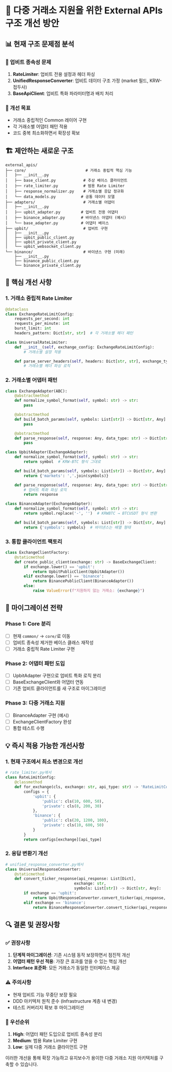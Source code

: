 # 🔄 다중 거래소 지원을 위한 External APIs 구조 개선 방안

## 📊 현재 구조 문제점 분석

### 🚨 업비트 종속성 문제
1. **RateLimiter**: 업비트 전용 설정과 헤더 파싱
2. **UnifiedResponseConverter**: 업비트 데이터 구조 가정 (market 필드, KRW- 접두사)
3. **BaseApiClient**: 업비트 특화 파라미터명과 배치 처리

### 🎯 개선 목표
- 거래소 중립적인 Common 레이어 구현
- 각 거래소별 어댑터 패턴 적용
- 코드 중복 최소화하면서 확장성 확보

## 🏗️ 제안하는 새로운 구조

```
external_apis/
├── core/                          # 거래소 중립적 핵심 기능
│   ├── __init__.py
│   ├── base_client.py            # 추상 베이스 클라이언트
│   ├── rate_limiter.py           # 범용 Rate Limiter
│   ├── response_normalizer.py    # 거래소별 응답 정규화
│   └── data_models.py           # 공통 데이터 모델
├── adapters/                     # 거래소별 어댑터
│   ├── __init__.py
│   ├── upbit_adapter.py         # 업비트 전용 어댑터
│   ├── binance_adapter.py       # 바이낸스 어댑터 (예시)
│   └── base_adapter.py          # 어댑터 베이스
├── upbit/                        # 업비트 구현
│   ├── __init__.py
│   ├── upbit_public_client.py
│   ├── upbit_private_client.py
│   └── upbit_websocket_client.py
└── binance/                      # 바이낸스 구현 (미래)
    ├── __init__.py
    ├── binance_public_client.py
    └── binance_private_client.py
```

## 🔧 핵심 개선 사항

### 1. 거래소 중립적 Rate Limiter

```python
@dataclass
class ExchangeRateLimitConfig:
    requests_per_second: int
    requests_per_minute: int
    burst_limit: int
    headers_pattern: Dict[str, str]  # 각 거래소별 헤더 패턴

class UniversalRateLimiter:
    def __init__(self, exchange_config: ExchangeRateLimitConfig):
        # 거래소별 설정 적용

    def parse_server_headers(self, headers: Dict[str, str], exchange_type: str):
        # 거래소별 헤더 파싱 로직
```

### 2. 거래소별 어댑터 패턴

```python
class ExchangeAdapter(ABC):
    @abstractmethod
    def normalize_symbol_format(self, symbol: str) -> str:
        pass

    @abstractmethod
    def build_batch_params(self, symbols: List[str]) -> Dict[str, Any]:
        pass

    @abstractmethod
    def parse_response(self, response: Any, data_type: str) -> Dict[str, Any]:
        pass

class UpbitAdapter(ExchangeAdapter):
    def normalize_symbol_format(self, symbol: str) -> str:
        return symbol  # KRW-BTC 형식 그대로

    def build_batch_params(self, symbols: List[str]) -> Dict[str, Any]:
        return {'markets': ','.join(symbols)}

    def parse_response(self, response: Any, data_type: str) -> Dict[str, Any]:
        # 업비트 특화 파싱 로직
        return response

class BinanceAdapter(ExchangeAdapter):
    def normalize_symbol_format(self, symbol: str) -> str:
        return symbol.replace('-', '')  # KRWBTC → BTCUSDT 형식 변환

    def build_batch_params(self, symbols: List[str]) -> Dict[str, Any]:
        return {'symbols': symbols}  # 바이낸스는 배열 형태
```

### 3. 통합 클라이언트 팩토리

```python
class ExchangeClientFactory:
    @staticmethod
    def create_public_client(exchange: str) -> BaseExchangeClient:
        if exchange.lower() == 'upbit':
            return UpbitPublicClient(UpbitAdapter())
        elif exchange.lower() == 'binance':
            return BinancePublicClient(BinanceAdapter())
        else:
            raise ValueError(f"지원하지 않는 거래소: {exchange}")
```

## 🎯 마이그레이션 전략

### Phase 1: Core 분리
- [ ] 현재 `common/` → `core/`로 이동
- [ ] 업비트 종속성 제거한 베이스 클래스 재작성
- [ ] 거래소 중립적 Rate Limiter 구현

### Phase 2: 어댑터 패턴 도입
- [ ] UpbitAdapter 구현으로 업비트 특화 로직 분리
- [ ] BaseExchangeClient와 어댑터 연동
- [ ] 기존 업비트 클라이언트를 새 구조로 마이그레이션

### Phase 3: 다중 거래소 지원
- [ ] BinanceAdapter 구현 (예시)
- [ ] ExchangeClientFactory 완성
- [ ] 통합 테스트 수행

## 💡 즉시 적용 가능한 개선사항

### 1. 현재 구조에서 최소 변경으로 개선
```python
# rate_limiter.py에서
class RateLimitConfig:
    @classmethod
    def for_exchange(cls, exchange: str, api_type: str) -> 'RateLimitConfig':
        configs = {
            'upbit': {
                'public': cls(10, 600, 50),
                'private': cls(8, 200, 30)
            },
            'binance': {
                'public': cls(20, 1200, 100),
                'private': cls(10, 600, 50)
            }
        }
        return configs[exchange][api_type]
```

### 2. 응답 변환기 개선
```python
# unified_response_converter.py에서
class UniversalResponseConverter:
    @staticmethod
    def convert_ticker_response(api_response: List[Dict],
                              exchange: str,
                              symbols: List[str]) -> Dict[str, Any]:
        if exchange == 'upbit':
            return UpbitResponseConverter.convert_ticker(api_response, symbols)
        elif exchange == 'binance':
            return BinanceResponseConverter.convert_ticker(api_response, symbols)
```

## 🔍 결론 및 권장사항

### ✅ 권장사항
1. **단계적 마이그레이션**: 기존 시스템 동작 보장하면서 점진적 개선
2. **어댑터 패턴 우선 적용**: 가장 큰 효과를 얻을 수 있는 핵심 개선
3. **Interface 표준화**: 모든 거래소가 동일한 인터페이스 제공

### ⚠️ 주의사항
- 현재 업비트 기능 무중단 보장 필요
- DDD 아키텍처 원칙 준수 (Infrastructure 계층 내 변경)
- 테스트 커버리지 확보 후 마이그레이션

### 🎯 우선순위
1. **High**: 어댑터 패턴 도입으로 업비트 종속성 분리
2. **Medium**: 범용 Rate Limiter 구현
3. **Low**: 실제 다중 거래소 클라이언트 구현

이러한 개선을 통해 확장 가능하고 유지보수가 용이한 다중 거래소 지원 아키텍처를 구축할 수 있습니다.
